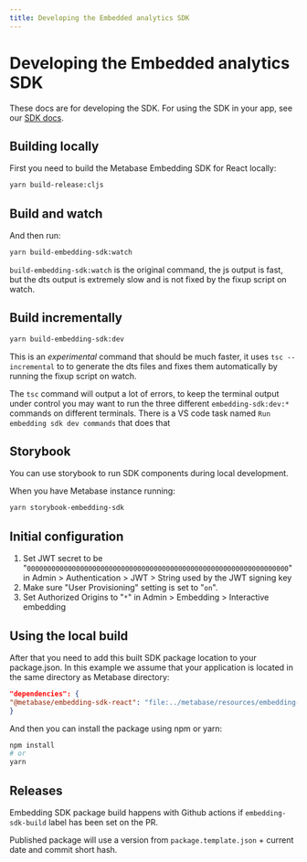 ```yaml
---
title: Developing the Embedded analytics SDK
---
```


# Developing the Embedded analytics SDK

These docs are for developing the SDK. For using the SDK in your app, see our [SDK docs](../embedding/sdk/introduction.md).

## Building locally

First you need to build the Metabase Embedding SDK for React locally:

```bash
yarn build-release:cljs
```

## Build and watch

And then run:

```bash
yarn build-embedding-sdk:watch
```
`build-embedding-sdk:watch` is the original command, the js output is fast, but the dts output is extremely slow and is not fixed by the fixup script on watch.

## Build incrementally

```bash
yarn build-embedding-sdk:dev
```

This is an _experimental_ command that should be much faster, it uses `tsc --incremental` to to generate the dts files and fixes them automatically by running the fixup script on watch.

The `tsc` command will output a lot of errors, to keep the terminal output under control you may want to run the three different `embedding-sdk:dev:*` commands on different terminals.
There is a VS code task named `Run embedding sdk dev commands` that does that

## Storybook

You can use storybook to run SDK components during local development.

When you have Metabase instance running:

```bash
yarn storybook-embedding-sdk
```

## Initial configuration

1. Set JWT secret to be "`0000000000000000000000000000000000000000000000000000000000000000`" in Admin > Authentication >
   JWT > String used by the JWT signing key
1. Make sure "User Provisioning" setting is set to "`on`".
1. Set Authorized Origins to "`*`" in Admin > Embedding > Interactive embedding

## Using the local build

After that you need to add this built SDK package location to your package.json. In this example we assume that your
application is located in the same directory as Metabase directory:

```json
"dependencies": {
"@metabase/embedding-sdk-react": "file:../metabase/resources/embedding-sdk"
}
```

And then you can install the package using npm or yarn:

```bash
npm install
# or
yarn
```

## Releases

Embedding SDK package build happens with Github actions if `embedding-sdk-build` label has been set on the PR.

Published package will use a version from `package.template.json` + current date and commit short hash.
